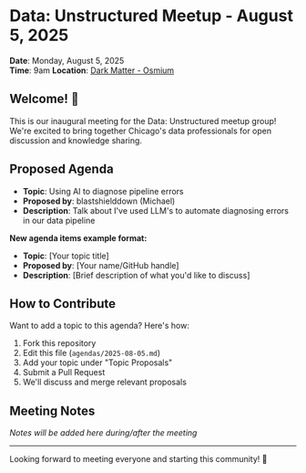 # Data: Unstructured Meetup - August 5, 2025

**Date**: Monday, August 5, 2025  
**Time**: 9am
**Location**: [Dark Matter - Osmium](https://maps.app.goo.gl/w8w5xnXCZo739h3s5)

## Welcome! 👋

This is our inaugural meeting for the Data: Unstructured meetup group! We're excited to bring together Chicago's data professionals for open discussion and knowledge sharing.

## Proposed Agenda

- **Topic**: Using AI to diagnose pipeline errors
- **Proposed by**: blastshielddown (Michael)
- **Description**: Talk about I've used LLM's to automate diagnosing errors in our data pipeline

**New agenda items example format:**

- **Topic**: [Your topic title]
- **Proposed by**: [Your name/GitHub handle]
- **Description**: [Brief description of what you'd like to discuss]

## How to Contribute

Want to add a topic to this agenda? Here's how:

1. Fork this repository
2. Edit this file (`agendas/2025-08-05.md`)
3. Add your topic under "Topic Proposals"
4. Submit a Pull Request
5. We'll discuss and merge relevant proposals

## Meeting Notes

_Notes will be added here during/after the meeting_

---

Looking forward to meeting everyone and starting this community! 🚀
